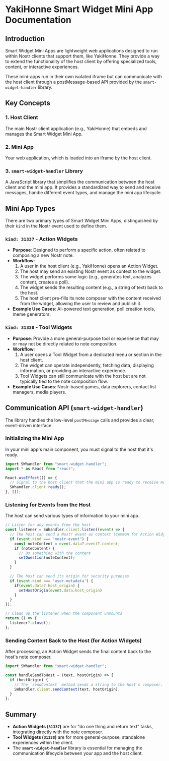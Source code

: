 # YakiHonne Smart Widget Mini App Documentation

## Introduction
Smart Widget Mini Apps are lightweight web applications designed to run within Nostr clients that support them, like YakiHonne. They provide a way to extend the functionality of the host client by offering specialized tools, content, or interactive experiences.

These mini-apps run in their own isolated iframe but can communicate with the host client through a postMessage-based API provided by the `smart-widget-handler` library.

## Key Concepts

### 1. Host Client
The main Nostr client application (e.g., YakiHonne) that embeds and manages the Smart Widget Mini App.

### 2. Mini App
Your web application, which is loaded into an iframe by the host client.

### 3. `smart-widget-handler` Library
A JavaScript library that simplifies the communication between the host client and the mini app. It provides a standardized way to send and receive messages, handle different event types, and manage the mini app lifecycle.

## Mini App Types
There are two primary types of Smart Widget Mini Apps, distinguished by their `kind` in the Nostr event used to define them.

### `kind: 31337` - Action Widgets
- **Purpose**: Designed to perform a specific action, often related to composing a new Nostr note.
- **Workflow**:
    1. A user in the host client (e.g., YakiHonne) opens an Action Widget.
    2. The host may send an existing Nostr event as context to the widget.
    3. The widget performs some logic (e.g., generates text, analyzes content, creates a poll).
    4. The widget sends the resulting content (e.g., a string of text) back to the host.
    5. The host client pre-fills its note composer with the content received from the widget, allowing the user to review and publish it.
- **Example Use Cases**: AI-powered text generation, poll creation tools, meme generators.

### `kind: 31338` - Tool Widgets
- **Purpose**: Provide a more general-purpose tool or experience that may or may not be directly related to note composition.
- **Workflow**:
    1. A user opens a Tool Widget from a dedicated menu or section in the host client.
    2. The widget can operate independently, fetching data, displaying information, or providing an interactive experience.
    3. Tool Widgets can still communicate with the host but are not typically tied to the note composition flow.
- **Example Use Cases**: Nostr-based games, data explorers, contact list managers, media players.

## Communication API (`smart-widget-handler`)

The library handles the low-level `postMessage` calls and provides a clear, event-driven interface.

### Initializing the Mini App
In your mini app's main component, you must signal to the host that it's ready.

```javascript
import SWhandler from "smart-widget-handler";
import * as React from "react";

React.useEffect(() => {
  // Signal to the host client that the mini app is ready to receive messages.
  SWhandler.client.ready();
}, []);
```

### Listening for Events from the Host
The host can send various types of information to your mini app.

```javascript
// Listen for any events from the host
const listener = SWhandler.client.listen((event) => {
  // The host can send a Nostr event as context (common for Action Widgets)
  if (event.kind === "nostr-event") {
    const noteContent = event.data?.event?.content;
    if (noteContent) {
      // Do something with the content
      setQuestion(noteContent);
    }
  }

  // The host can send its origin for security purposes
  if (event.kind === 'user-metadata') {
    if(event.data?.host_origin) {
      setHostOrigin(event.data.host_origin)
    }
  }
});

// Clean up the listener when the component unmounts
return () => {
  listener?.close();
};
```

### Sending Content Back to the Host (for Action Widgets)
After processing, an Action Widget sends the final content back to the host's note composer.

```javascript
import SWhandler from "smart-widget-handler";

const handleSendToHost = (text, hostOrigin) => {
  if (hostOrigin) {
    // The `sendContext` method sends a string to the host's composer.
    SWhandler.client.sendContext(text, hostOrigin);
  }
};
```

## Summary
- **Action Widgets (`31337`)** are for "do one thing and return text" tasks, integrating directly with the note composer.
- **Tool Widgets (`31338`)** are for more general-purpose, standalone experiences within the client.
- The **`smart-widget-handler`** library is essential for managing the communication lifecycle between your app and the host client.